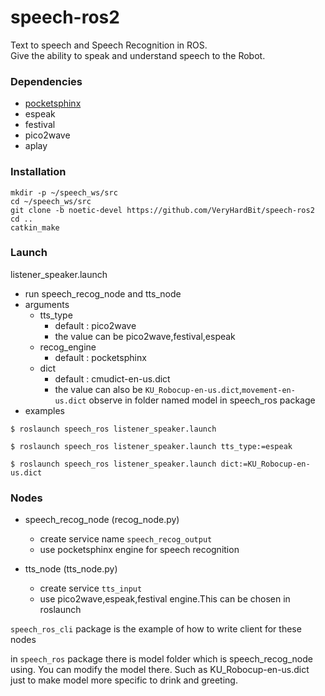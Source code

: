 # speech-ros2
Text to speech and Speech Recognition in ROS.<br>
Give the ability to speak and understand speech to the Robot.


### Dependencies
- [pocketsphinx](https://pypi.org/project/pocketsphinx/)
- espeak
- festival
- pico2wave
- aplay


### Installation
```
mkdir -p ~/speech_ws/src
cd ~/speech_ws/src
git clone -b noetic-devel https://github.com/VeryHardBit/speech-ros2
cd ..
catkin_make
```

### Launch
listener_speaker.launch
  - run speech_recog_node and tts_node
  - arguments
    - tts_type
      - default : pico2wave
      - the value can be pico2wave,festival,espeak
    - recog_engine
      - default : pocketsphinx
    - dict
      - default : cmudict-en-us.dict
      - the value can also be `KU_Robocup-en-us.dict`,`movement-en-us.dict` observe in folder named model in speech_ros package
  - examples
```
$ roslaunch speech_ros listener_speaker.launch

$ roslaunch speech_ros listener_speaker.launch tts_type:=espeak

$ roslaunch speech_ros listener_speaker.launch dict:=KU_Robocup-en-us.dict
```



### Nodes
- speech_recog_node (recog_node.py)
    - create service name `speech_recog_output`
    - use pocketsphinx engine for speech recognition

- tts_node (tts_node.py)
    - create service `tts_input`
    - use pico2wave,espeak,festival engine.This can be chosen in roslaunch



`speech_ros_cli` package is the example of how to write client for these nodes

in `speech_ros` package there is model folder which is speech_recog_node using. You can modify the model there. Such as KU_Robocup-en-us.dict just to make model more specific to drink and greeting.